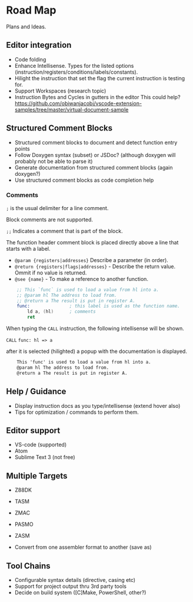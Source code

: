 # Road Map

Plans and Ideas.

## Editor integration

* Code folding
* Enhance Intellisense. Types for the listed options (instruction/registers/conditions/labels/constants).
* Hilight the instruction that set the flag the current instruction is testing for.
* Support Workspaces (research topic)
* Instruction Bytes and Cycles in gutters in the editor
    This could help? https://github.com/obiwanjacobi/vscode-extension-samples/tree/master/virtual-document-sample

## Structured Comment Blocks

* Structured comment blocks to document and detect function entry points
* Follow Doxygen syntax (subset) or JSDoc? (although doxygen will probably not be able to parse it)
* Generate documentation from structured comment blocks (again doxygen?)
* Use structured comment blocks as code completion help

### Comments

`;` is the usual delimiter for a line comment.

Block comments are not supported.

`;;` Indicates a comment that is part of the block.

The function header comment block is placed directly above a line that starts with a label.

* `@param {registers|addresses}` Describe a parameter (in order).
* `@return {registers|flags|addresses}` - Describe the return value. Ommit if no value is returned.
* `@see {name}` - To make a reference to another function.

```asm
    ;; This `func` is used to load a value from hl into a.
    ;; @param hl The address to load from.
    ;; @return a The result is put in register A.
    func:               ; this label is used as the function name.
        ld a, (hl)      ; comments
        ret
```

When typing the `CALL` instruction, the following intellisense will be shown.

`CALL` `func: hl => a`

after it is selected (hilighted) a popup with the documentation is displayed.

```txt
    This 'func' is used to load a value from hl into a.
    @param hl The address to load from.
    @return a The result is put in register A.
```

## Help / Guidance

* Display instruction docs as you type/intellisense (extend hover also)
* Tips for optimization / commands to perform them.

## Editor support

* VS-code (supported)
* Atom
* Sublime Text 3 (not free)

## Multiple Targets

* Z88DK
* TASM
* ZMAC
* PASMO
* ZASM

* Convert from one assembler format to another (save as)

## Tool Chains

* Configurable syntax details (directive, casing etc)
* Support for project output thru 3rd party tools
* Decide on build system ([C]Make, PowerShell, other?)
